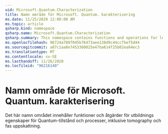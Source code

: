 ```yaml
---
uid: Microsoft.Quantum.Characterization
title: Namn område för Microsoft. Quantum. karakterisering
ms.date: 11/25/2020 12:00:00 AM
ms.topic: article
qsharp.kind: namespace
qsharp.name: Microsoft.Quantum.Characterization
qsharp.summary: This namespace contains functions and operations for learning properties of quantum states and processes, including tomography and phase estimation.
ms.openlocfilehash: 96724a788f045b76473aee138d9c44ccfbef5d44
ms.sourcegitcommit: a87c1aa8e7453360025e47ba614f25b02ea84ec3
ms.translationtype: MT
ms.contentlocale: sv-SE
ms.lasthandoff: 11/26/2020
ms.locfileid: "96216140"
---
```

# <a name="microsoftquantumcharacterization-namespace"></a>Namn område för Microsoft. Quantum. karakterisering

Det här namn området innehåller funktioner och åtgärder för utbildnings egenskaper för Quantum-tillstånd och processer, inklusive tomography och fas uppskattning.

